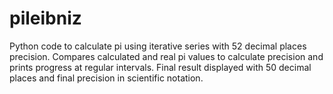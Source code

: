 # pileibniz
Python code to calculate pi using iterative series with 52 decimal places precision. Compares calculated and real pi values to calculate precision and prints progress at regular intervals. Final result displayed with 50 decimal places and final precision in scientific notation.
